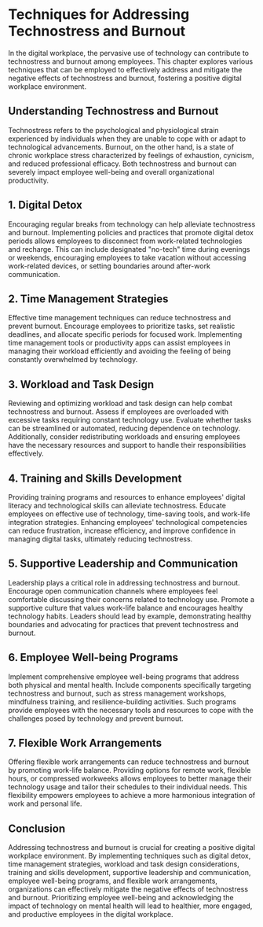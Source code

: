 Techniques for Addressing Technostress and Burnout
==============================================================

In the digital workplace, the pervasive use of technology can contribute to technostress and burnout among employees. This chapter explores various techniques that can be employed to effectively address and mitigate the negative effects of technostress and burnout, fostering a positive digital workplace environment.

Understanding Technostress and Burnout
--------------------------------------

Technostress refers to the psychological and physiological strain experienced by individuals when they are unable to cope with or adapt to technological advancements. Burnout, on the other hand, is a state of chronic workplace stress characterized by feelings of exhaustion, cynicism, and reduced professional efficacy. Both technostress and burnout can severely impact employee well-being and overall organizational productivity.

1\. Digital Detox
----------------

Encouraging regular breaks from technology can help alleviate technostress and burnout. Implementing policies and practices that promote digital detox periods allows employees to disconnect from work-related technologies and recharge. This can include designated "no-tech" time during evenings or weekends, encouraging employees to take vacation without accessing work-related devices, or setting boundaries around after-work communication.

2\. Time Management Strategies
-----------------------------

Effective time management techniques can reduce technostress and prevent burnout. Encourage employees to prioritize tasks, set realistic deadlines, and allocate specific periods for focused work. Implementing time management tools or productivity apps can assist employees in managing their workload efficiently and avoiding the feeling of being constantly overwhelmed by technology.

3\. Workload and Task Design
---------------------------

Reviewing and optimizing workload and task design can help combat technostress and burnout. Assess if employees are overloaded with excessive tasks requiring constant technology use. Evaluate whether tasks can be streamlined or automated, reducing dependence on technology. Additionally, consider redistributing workloads and ensuring employees have the necessary resources and support to handle their responsibilities effectively.

4\. Training and Skills Development
----------------------------------

Providing training programs and resources to enhance employees' digital literacy and technological skills can alleviate technostress. Educate employees on effective use of technology, time-saving tools, and work-life integration strategies. Enhancing employees' technological competencies can reduce frustration, increase efficiency, and improve confidence in managing digital tasks, ultimately reducing technostress.

5\. Supportive Leadership and Communication
------------------------------------------

Leadership plays a critical role in addressing technostress and burnout. Encourage open communication channels where employees feel comfortable discussing their concerns related to technology use. Promote a supportive culture that values work-life balance and encourages healthy technology habits. Leaders should lead by example, demonstrating healthy boundaries and advocating for practices that prevent technostress and burnout.

6\. Employee Well-being Programs
-------------------------------

Implement comprehensive employee well-being programs that address both physical and mental health. Include components specifically targeting technostress and burnout, such as stress management workshops, mindfulness training, and resilience-building activities. Such programs provide employees with the necessary tools and resources to cope with the challenges posed by technology and prevent burnout.

7\. Flexible Work Arrangements
-----------------------------

Offering flexible work arrangements can reduce technostress and burnout by promoting work-life balance. Providing options for remote work, flexible hours, or compressed workweeks allows employees to better manage their technology usage and tailor their schedules to their individual needs. This flexibility empowers employees to achieve a more harmonious integration of work and personal life.

Conclusion
----------

Addressing technostress and burnout is crucial for creating a positive digital workplace environment. By implementing techniques such as digital detox, time management strategies, workload and task design considerations, training and skills development, supportive leadership and communication, employee well-being programs, and flexible work arrangements, organizations can effectively mitigate the negative effects of technostress and burnout. Prioritizing employee well-being and acknowledging the impact of technology on mental health will lead to healthier, more engaged, and productive employees in the digital workplace.
